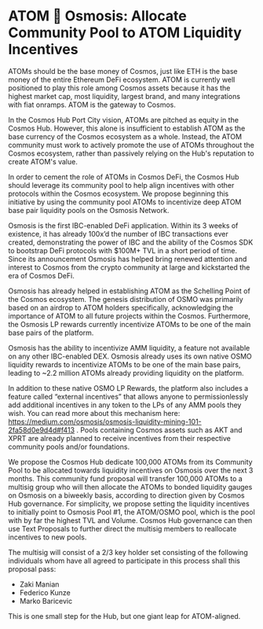 <!-- markdown-link-check-disable -->
# ATOM 🤝 Osmosis: Allocate Community Pool to ATOM Liquidity Incentives

ATOMs should be the base money of Cosmos, just like ETH is the base money of the entire Ethereum DeFi ecosystem. ATOM is currently well positioned to play this role among Cosmos assets because it has the highest market cap, most liquidity, largest brand, and many integrations with fiat onramps. ATOM is the gateway to Cosmos.

In the Cosmos Hub Port City vision, ATOMs are pitched as equity in the Cosmos Hub. However, this alone is insufficient to establish ATOM as the base currency of the Cosmos ecosystem as a whole. Instead, the ATOM community must work to actively promote the use of ATOMs throughout the Cosmos ecosystem, rather than passively relying on the Hub's reputation to create ATOM's value.

In order to cement the role of ATOMs in Cosmos DeFi, the Cosmos Hub should leverage its community pool to help align incentives with other protocols within the Cosmos ecosystem. We propose beginning this initiative by using the community pool ATOMs to incentivize deep ATOM base pair liquidity pools on the Osmosis Network.

Osmosis is the first IBC-enabled DeFi application. Within its 3 weeks of existence, it has already 100x’d the number of IBC transactions ever created, demonstrating the power of IBC and the ability of the Cosmos SDK to bootstrap DeFi protocols with $100M+ TVL in a short period of time. Since its announcement Osmosis has helped bring renewed attention and interest to Cosmos from the crypto community at large and kickstarted the era of Cosmos DeFi.

Osmosis has already helped in establishing ATOM as the Schelling Point of the Cosmos ecosystem. The genesis distribution of OSMO was primarily based on an airdrop to ATOM holders specifically, acknowledging the importance of ATOM to all future projects within the Cosmos. Furthermore, the Osmosis LP rewards currently incentivize ATOMs to be one of the main base pairs of the platform.

Osmosis has the ability to incentivize AMM liquidity, a feature not available on any other IBC-enabled DEX. Osmosis already uses its own native OSMO liquidity rewards to incentivize ATOMs to be one of the main base pairs, leading to ~2.2 million ATOMs already providing liquidity on the platform.

In addition to these native OSMO LP Rewards, the platform also includes a feature called “external incentives” that allows anyone to permissionlessly add additional incentives in any token to the LPs of any AMM pools they wish. You can read more about this mechanism here: https://medium.com/osmosis/osmosis-liquidity-mining-101-2fa58d0e9d4d#f413 . Pools containing Cosmos assets such as AKT and XPRT are already planned to receive incentives from their respective community pools and/or foundations.

We propose the Cosmos Hub dedicate 100,000 ATOMs from its Community Pool to be allocated towards liquidity incentives on Osmosis over the next 3 months. This community fund proposal will transfer 100,000 ATOMs to a multisig group who will then allocate the ATOMs to bonded liquidity gauges on Osmosis on a biweekly basis, according to direction given by Cosmos Hub governance. For simplicity, we propose setting the liquidity incentives to initially point to Osmosis Pool #1, the ATOM/OSMO pool, which is the pool with by far the highest TVL and Volume. Cosmos Hub governance can then use Text Proposals to further direct the multisig members to reallocate incentives to new pools.

The multisig will consist of a 2/3 key holder set consisting of the following individuals whom have all agreed to participate in this process shall this proposal pass:

- Zaki Manian
- Federico Kunze
- Marko Baricevic

This is one small step for the Hub, but one giant leap for ATOM-aligned.

<!-- markdown-link-check-enable -->